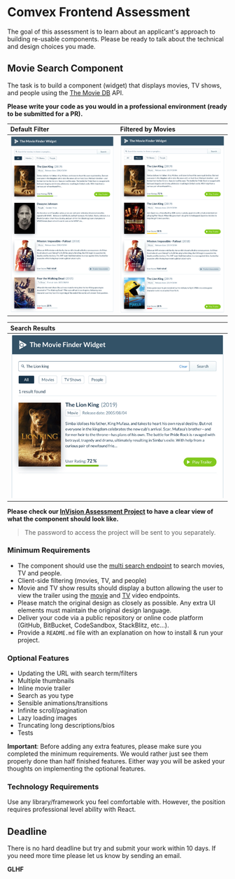 # Comvex Frontend Assessment

The goal of this assessment is to learn about an applicant's approach to building re-usable components. Please be ready to talk about the technical and design choices you made.

## Movie Search Component

The task is to build a component (widget) that displays movies, TV shows, and people using the [The Movie DB](https://developers.themoviedb.org/3/getting-started/introduction) API.

**Please write your code as you would in a professional environment (ready to be submitted for a PR).**

| Default Filter                                      | Filtered by Movies                                |
| :-------------------------------------------------- | :------------------------------------------------ |
| ![Screenshot 1](./images/Movie-widget-all.jpg)      | ![Screenshot 2](./images/Movie-widget-movies.jpg) |

| Search Results                                                                                          | 
| :------------------------------------------------------------------------------------------------------ | 
| ![Screenshot 3](./images/Movie-widget-search-results.jpg)                                               |

**Please check our [InVision Assessment Project](https://invis.io/TWTATYNZ9XC) to have a clear view of what the component should look like.**

> The password to access the project will be sent to you separately.

### Minimum Requirements

- The component should use the [multi search endpoint](https://developers.themoviedb.org/3/search/multi-search) to search movies, TV and people.
- Client-side filtering (movies, TV, and people)
- Movie and TV show results should display a button allowing the user to view the trailer using the [movie](https://developers.themoviedb.org/3/movies/get-movie-videos) and [TV](https://developers.themoviedb.org/3/tv/get-tv-videos) video endpoints.
- Please match the original design as closely as possible. Any extra UI elements must maintain the original design language.
- Deliver your code via a public repository or online code platform (GitHub, BitBucket, CodeSandbox, StackBlitz, etc...).
- Provide a `README.md` file with an explanation on how to install & run your project.

### Optional Features

- Updating the URL with search term/filters
- Multiple thumbnails
- Inline movie trailer
- Search as you type
- Sensible animations/transitions
- Infinite scroll/pagination
- Lazy loading images
- Truncating long descriptions/bios
- Tests

**Important**: Before adding any extra features, please make sure you completed the minimum requirements. We would rather just see them properly done than half finished features. Either way you will be asked your thoughts on implementing the optional features.

### Technology Requirements

Use any library/framework you feel comfortable with. However, the position requires professional level ability with React.

## Deadline

There is no hard deadline but try and submit your work within 10 days. If you need more time please let us know by sending an email.

**GLHF**
